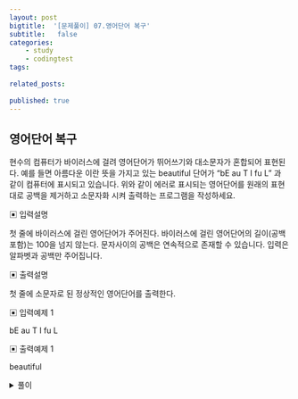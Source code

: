 ```yaml
---
layout: post
bigtitle:  '[문제풀이] 07.영어단어 복구'
subtitle:   false
categories:
    - study
    - codingtest
tags:
    
related_posts:
 
published: true
---
```


## 영어단어 복구

현수의 컴퓨터가 바이러스에 걸려 영어단어가 뛰어쓰기와 대소문자가 혼합되어 표현된다.
예를 들면 아름다운 이란 뜻을 가지고 있는 beautiful 단어가 “bE au T I fu L” 과 같이
컴퓨터에 표시되고 있습니다. 위와 같이 에러로 표시되는 영어단어를 원래의 표현대로 공백을
제거하고 소문자화 시켜 출력하는 프로그램을 작성하세요.

▣ 입력설명

첫 줄에 바이러스에 걸린 영어단어가 주어진다. 바이러스에 걸린 영어단어의 길이(공백포함)는
100을 넘지 않는다. 문자사이의 공백은 연속적으로 존재할 수 있습니다. 입력은 알파벳과 공백만 주어집니다.

▣ 출력설명

첫 줄에 소문자로 된 정상적인 영어단어를 출력한다.

▣ 입력예제 1

bE au T I fu L

▣ 출력예제 1

beautiful


<details>
<summary>풀이</summary>
<div markdown="1">       

```c++
#include <iostream>
using namespace std;

int main()
{
	char a[100];
	
	cin.getline(a,100);
	
	int idx = 0;

	for (int i = 0; a[i] != '\0'; i++)
	{
		if (a[i] != ' ')
		{
			if (65 <= a[i] && a[i] <= 90)
			{
				a[idx] = a[i] + 32;
				idx++;
			}
			else if (97 <= a[i] && a[i] <= 122)
			{
				a[idx] = a[i];
				idx++;
			}
		}
	}

	for (int i = 0; i < idx; i++)
	{
		cout << a[i];
	}
	
	return 0;
    }
```

</div>
</details>

